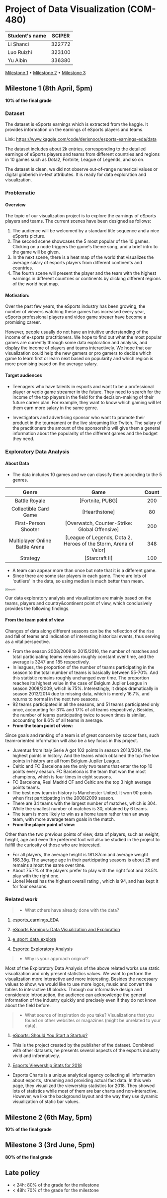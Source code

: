 # Project of Data Visualization (COM-480)

| Student's name | SCIPER |
| -------------- | ------ |
| Li Shanci | 322772 |
| Luo Ruizhi | 323100 |
| Yu Aibin | 336380 |

[Milestone 1](#milestone-1) • [Milestone 2](#milestone-2) • [Milestone 3](#milestone-3)

## Milestone 1 (8th April, 5pm)

**10% of the final grade**

### Dataset

The dataset is eSports earnings which is extracted from the kaggle. It provides information on the earnings of eSports players and teams. 

Link: https://www.kaggle.com/code/derisnoor/esports-earnings-eda/data

The dataset includes about 2k entries, corresponding to the detailed earnings of eSports players and teams from different countries and regions in 10 games such as Dota2, Fortnite, League of Legends, and so on.

The dataset is clean, we did not observe out-of-range numerical values or digital gibberish in-text attributes. It is ready for data exploration and visualization.


### Problematic

#### Overview 
The topic of our visualization project is to explore the earnings of eSports players and teams. The current scenes have been designed as follows:

1. The audience will be welcomed by a standard title sequence and a nice eSports picture.
2. The second scene showcases the 5 most popular of the 10 games. Clicking on a node triggers the game's theme song, and a brief intro to the game will be given. 
3. In the next scene, there is a heat map of the world that visualizes the average salary of esports players from different continents and countries. 
4. The fourth scene will present the player and the team with the highest earnings in different countries or continents by clicking different regions of the world heat map.

#### Motivation: 
Over the past few years, the eSports industry has been growing, the number of viewers watching these games has increased every year, eSports professional players and video game streaer have become a promising career.

However, people usually do not have an intuitive understanding of the income of e-sports practitioners. We hope to find out what the most popular games are currently through some data exploration and analysis, and display the income of players and teams interactively. We hope that our visualization could help the new gamers or pro gamers to decide which game to learn first or learn next based on popularity and which region is more promising based on the average salary.

#### Target audiences 
* Teenagers who have talents in esports and want to be a professional player or vedio game streamer in the future. They need to search for the income of the top players in the field for the decision-making of their future career plan. For example, they want to know which gaming will let them earn more salary in the same genre.

* Investigators and advertising sponsor who want to promote their product in the tournament or the live streaming like Twitch. The salary of the practitioners the amount of the sponsorship will give them a general information about the popularity of the different games and the budget they need.

### Exploratory Data Analysis

#### About Data 

* The data includes 10 games and we can classify them according to the 5 genres.

|            **Genre**            |                           **Game**                           | Count |
| :-----------------------------: | :----------------------------------------------------------: | :---: |
|          Battle Royale          |                       [Fortnite, PUBG]                       |  200  |
|      Collectible Card Game      |                        [Hearthstone]                         |  80   |
|      First-Person Shooter       |        [Overwatch, Counter-Strike: Global Offensive]         |  200  |
| Multiplayer Online Battle Arena | [League of Legends, Dota 2, Heroes of the Storm, Arena of Valor] |  348  |
|            Strategy             |                        [Starcraft II]                        |  100  |

* A team can appear more than once but note that it is a different game.
* Since there are some star players in each game. There are lots of  'outliers' in the data, so using median is much better than mean.

<img src="/Users/aibin/Desktop/EPFL/DV/project/datavis-project-2022-lyl/graph/boxplot.jpg" alt="boxplot" style="zoom: 50%;" />

Our data exploratory analysis and visualization are mainly based on the teams, players and country&continent point of view, which conclusively provides the following findings. 

#### From the team point of view

Changes of data along different seasons can be the reflection of the rise and fall of teams and indication of interesting historical events, thus serving as a vital perspective.

- From the season 2008/2009 to 2015/2016, the number of matches and total participating teams remains roughly constant over time, and the average is 3247 and 185 respectively.
- In leagues, the proportion of the number of teams participating in the season to the total number of teams is basically between 55-70%. And this statistic remains roughly unchanged over time. The proportion reaches its highest value in the case of Belgium Jupiler League in season 2008/2009, which is 75%. Interestingly, it drops dramatically in season 2013/2014 due to missing data, which is merely 16.7%, and returns to normal in the next two seasons.
- 92 teams participated in all the seasons, and 51 teams participated only once, accounting for 31% and 17% of all teams respectively. Besides, the number of teams participating twice to seven times is similar, accounting for 8.6% of all teams in average.
- **From the team point of view:**

Since goals and ranking of a team is of great concern by soccer fans, such team-oriented information will also be a key focus in this project.

- Juventus from Italy Serie A got 102 points in season 2013/2014, the highest points in history. And the teams which obtained the top five low points in history are all from Belgium Jupiler League.
- Celtic and FC Barcelona are the only two teams that enter the top 10 points every season. FC Barcelona is the team that won the most champions, which is four times in eight seasons.
- FC Barcelona, Real Madrid CF and Celtic are the top 3 high average points teams.
- The best new team in history is Manchester United. It won 90 points when first participating in the 2008/2009 season.
- There are 34 teams with the largest number of matches, which is 304. While the smallest number of matches is 30, obtained by 6 teams.
- The team is more likely to win as a home team rather than an away team, with more average team goals in the match.
- **From the player point of view:**

Other than the two previous points of view, data of players, such as weight, height, age and even the preferred foot will also be studied in the project to fulfill the curiosity of those who are interested.

- For all players, the average height is 181.87cm and average weight 168.38g. The average age in their participating seasons is about 25 and remains almost the same over time.
- About 75.7% of the players prefer to play with the right foot and 23.5% play with the right one.
- Lionel Messi has the highest overall rating , which is 94, and has kept it for four seasons.

### 


### Related work


> - What others have already done with the data?

1. [esports_earnings_EDA](https://www.kaggle.com/code/derisnoor/esports-earnings-eda)

2. [eSports Earnings: Data Visualization and Exploration](https://www.kaggle.com/code/hbakker/esports-exploratory-analysis)


3. [e_sport_data_explore](https://www.kaggle.com/code/jefsuu/e-sport-data-explore)


4. [Esports: Exploratory Analysis](https://www.kaggle.com/code/hbakker/esports-exploratory-analysis)


> - Why is your approach original?

Most of the Exploratory Data Analysis of the above related works use static visualization and only present statistics values. We want to perform the visualization more interactive and more interesting. Besides the necessary values to show, we would like to use more logos, music and convert the tables to interactive UI blocks. Through our informative design and considerate introduction, the audience can acknowledge the general information of the industry quickly and precisely even if they do not know about the field before.

> - What source of inspiration do you take? Visualizations that you found on other websites or magazines (might be unrelated to your data).

1.  [eSports: Should You Start a Startup?](https://public.tableau.com/app/profile/jack.daoud/viz/eSportsReport/Story)
* This is the project created by the publisher of the dataset. Combined with other datasets, he presents several aspects of the esports industry vivid and informatively.

2. [Esports Viewership Stats for 2018](https://escharts.com/2018) 
* Esports Charts is a unique analytical agency collecting all information about esports, streaming and providing actual fact data. In this web page, they visualized the viewership statistics for 2018. They showed lots of statistics while most of them are bar charts and non-interactive. However, we like the background layout and the way they use dynamic visualization of static bar values.



## Milestone 2 (6th May, 5pm)

**10% of the final grade**



## Milestone 3 (3rd June, 5pm)

**80% of the final grade**



## Late policy

- < 24h: 80% of the grade for the milestone
- < 48h: 70% of the grade for the milestone
